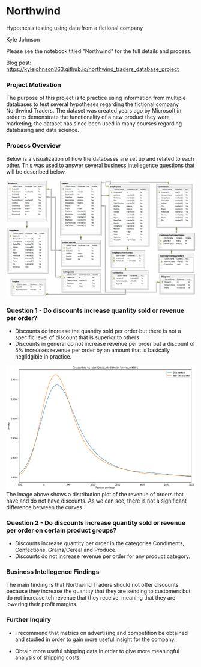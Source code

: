 # Northwind
Hypothesis testing using data from a fictional company

Kyle Johnson

Please see the notebook titled "Northwind" for the full details and process.

Blog post:  https://kylejohnson363.github.io/northwind_traders_database_project

### Project Motivation
The purpose of this project is to practice using information from multiple databases to test several hypotheses regarding the fictional company Northwind Traders.  The dataset was created years ago by Microsoft in order to demonstrate the functionality of a new product they were marketing; the dataset has since been used in many courses regarding databasing and data science.  

### Process Overview
Below is a visualization of how the databases are set up and related to each other.  This was used to answer several business intellegence questions that will be described below.

![Diagram](https://github.com/kylejohnson363/Northwind/blob/master/Northwind_ERD.png)

### Question 1 - Do discounts increase quantity sold or revenue per order?
- Discounts do increase the quantity sold per order but there is not a specific level of discount that is superior to others
- Discounts in general do not increase revenue per order but a discount of 5% increases revenue per order by an amount that is basically neglidgible in practice.

![](https://github.com/kylejohnson363/updated-images/blob/master/Discounts.png?raw=true)
The image above shows a distribution plot of the revenue of orders that have and do not have discounts.  As we can see, there is not a significant difference between the curves.
 
### Question 2 - Do discounts increase quantity sold or revenue per order on certain product groups?
- Discounts increase quantity per order in the categories Condiments, Confections, Grains/Cereal and Produce.
- Discounts do not increase revenue per order for any product category.

### Business Intellegence Findings
The main finding is that Northwind Traders should not offer discounts because they increase the quantity that they are sending to customers but do not increase teh revenue that they receive, meaning that they are lowering their profit margins.

### Further Inquiry
- I recommend that metrics on advertising and competition be obtained and studied in order to gain more useful insight for the company.

- Obtain more useful shipping data in otder to give more meaningful analysis of shipping costs.
